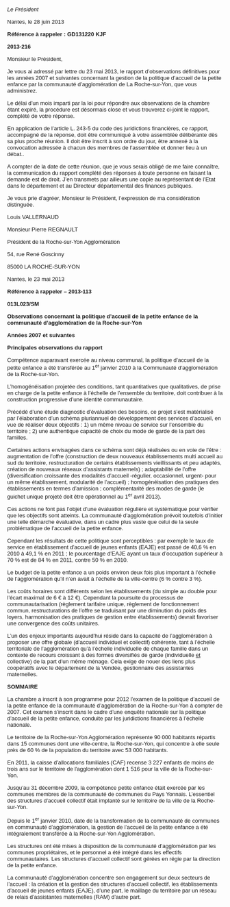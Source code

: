 <font face="Tahoma, sans-serif"><font size="2">_Le Président_</font></font>

<font face="Tahoma, sans-serif"><font size="2">Nantes, le 28 juin 2013</font></font>

<font face="Tahoma, sans-serif"><font size="2">**Référence à rappeler : GD131220 KJF**</font></font>

<font face="Tahoma, sans-serif"><font size="2">**2013-216**</font></font>

<font face="Tahoma, sans-serif"><font size="2">Monsieur le Président,</font></font>

<font face="Tahoma, sans-serif"><font size="2">Je vous ai adressé par lettre du 23 mai 2013, le rapport d’observations définitives pour les années 2007 et suivantes concernant la gestion de la politique d’accueil de la petite enfance par la communauté d’agglomération de La Roche-sur-Yon, que vous administrez.</font></font>

<font face="Tahoma, sans-serif"><font size="2">Le délai d’un mois imparti par la loi pour répondre aux observations de la chambre étant expiré, la procédure est désormais close et vous trouverez ci-joint le rapport, complété de votre réponse.</font></font>

<font face="Tahoma, sans-serif"><font size="2">En application de l’article L. 243-5 du code des juridictions financières, ce rapport, accompagné de la réponse, doit être communiqué à votre assemblée délibérante dès sa plus proche réunion. Il doit être inscrit à son ordre du jour, être annexé à la convocation adressée à chacun des membres de l’assemblée et donner lieu à un débat..</font></font>

<font face="Tahoma, sans-serif"><font size="2">A compter de la date de cette réunion, que je vous serais obligé de me faire connaître, la communication du rapport complété des réponses à toute personne en faisant la demande est de droit. J’en transmets par ailleurs une copie au représentant de l’Etat dans le département et au Directeur départemental des finances publiques.</font></font>

<font face="Tahoma, sans-serif"><font size="2">Je vous prie d’agréer, Monsieur le Président, l’expression de ma considération distinguée.</font></font>

<font face="Tahoma, sans-serif"><font size="2">Louis VALLERNAUD</font></font>

<font face="Tahoma, sans-serif"><font size="2">Monsieur Pierre REGNAULT</font></font>

<font face="Tahoma, sans-serif"><font size="2">Président de la Roche-sur-Yon Agglomération</font></font>

<font face="Tahoma, sans-serif"><font size="2">54, rue René Goscinny</font></font>

<font face="Tahoma, sans-serif"><font size="2">85000 LA ROCHE-SUR-YON</font></font>

<font face="Tahoma, sans-serif"><font size="2">Nantes, le 23 mai 2013</font></font>

<font face="Tahoma, sans-serif"><font size="2">**Référence à rappeler – 2013-113**</font></font>

<font face="Tahoma, sans-serif"><font size="2">**013L023/SM**</font></font>

<font face="Tahoma, sans-serif"><font size="2">**Observations concernant la politique d’accueil de la petite enfance de la communauté d’agglomération de la Roche-sur-Yon**</font></font>

<font face="Tahoma, sans-serif"><font size="2">**Années 2007 et suivantes**</font></font>

<font face="Tahoma, sans-serif"><font size="2">**Principales observations du rapport**</font></font>

<font face="Tahoma, sans-serif"><font size="2">Compétence auparavant exercée au niveau communal, la politique d’accueil de la petite enfance a été transférée au 1<sup>er</sup> janvier 2010 à la Communauté d’agglomération de la Roche-sur-Yon.</font></font>

<font face="Tahoma, sans-serif"><font size="2">L’homogénéisation projetée des conditions, tant quantitatives que qualitatives, de prise en charge de la petite enfance à l’échelle de l’ensemble du territoire, doit contribuer à la construction progressive d’une identité communautaire.</font></font>

<font face="Tahoma, sans-serif"><font size="2">Précédé d’une étude diagnostic d’évaluation des besoins, ce projet s’est matérialisé par l’élaboration d’un schéma pluriannuel de développement des services d’accueil, en vue de réaliser deux objectifs : 1) un même niveau de service sur l’ensemble du territoire ; 2) une authentique capacité de choix du mode de garde de la part des familles.</font></font>

<font face="Tahoma, sans-serif"><font size="2">Certaines actions envisagées dans ce schéma sont déjà réalisées ou en voie de l’être : augmentation de l’offre (construction de deux nouveaux établissements multi accueil au sud du territoire, restructuration de certains établissements vieillissants et peu adaptés, création de nouveaux réseaux d’assistants maternels) ; adaptabilité de l’offre (diversification croissante des modalités d’accueil -régulier, occasionnel, urgent- pour un même établissement, modularité de l’accueil) ; homogénéisation des pratiques des établissements en termes d’amission ; complémentarité des modes de garde (le guichet unique projeté doit être opérationnel au 1<sup>er</sup> avril 2013).</font></font>

<font face="Tahoma, sans-serif"><font size="2">Ces actions ne font pas l’objet d’une évaluation régulière et systématique pour vérifier que les objectifs sont atteints. La communauté d’agglomération prévoit toutefois d’initier une telle démarche évaluative, dans un cadre plus vaste que celui de la seule problématique de l’accueil de la petite enfance.</font></font>

<font face="Tahoma, sans-serif"><font size="2">Cependant les résultats de cette politique sont perceptibles : par exemple le taux de service en établissement d’accueil de jeunes enfants (EAJE) est passé de 40,6 % en 2010 à 49,1 % en 2011 ; le pourcentage d’EAJE ayant un taux d’occupation supérieur à 70 % est de 84 % en 2011, contre 50 % en 2010.</font></font>

<font face="Tahoma, sans-serif"><font size="2">Le budget de la petite enfance a un poids environ deux fois plus important à l’échelle de l’agglomération qu’il n’en avait à l’échelle de la ville-centre (6 % contre 3 %).</font></font>

<font face="Tahoma, sans-serif"><font size="2">Les coûts horaires sont différents selon les établissements (du simple au double pour l’écart maximal de 6 € à 12 €). Cependant la poursuite du processus de communautarisation (règlement tarifaire unique, règlement de fonctionnement commun, restructurations de l’offre se traduisant par une diminution du poids des loyers, harmonisation des pratiques de gestion entre établissements) devrait favoriser une convergence des coûts unitaires.</font></font>

<font face="Tahoma, sans-serif"><font size="2">L’un des enjeux importants aujourd’hui réside dans la capacité de l’agglomération à proposer une offre globale (d’accueil individuel et collectif) cohérente, tant à l’échelle territoriale de l’agglomération qu’à l’échelle individuelle de chaque famille dans un contexte de recours croissant à des formes diversifiés de garde (individuelle <u>et</u> collective) de la part d’un même ménage. Cela exige de nouer des liens plus coopératifs avec le département de la Vendée, gestionnaire des assistantes maternelles.</font></font>

<font face="Tahoma, sans-serif"><font size="2">**SOMMAIRE**</font></font>

<font face="Tahoma, sans-serif"><font size="2">La chambre a inscrit à son programme pour 2012 l’examen de la politique d’accueil de la petite enfance de la communauté d’agglomération de la Roche-sur-Yon à compter de 2007\. Cet examen s’inscrit dans le cadre d’une enquête nationale sur la politique d’accueil de la petite enfance, conduite par les juridictions financières à l’échelle nationale.</font></font>

<font face="Tahoma, sans-serif"><font size="2">Le territoire de la Roche-sur-Yon Agglomération représente 90 000 habitants répartis dans 15 communes dont une ville-centre, la Roche-sur-Yon, qui concentre à elle seule près de 60 % de la population du territoire avec 53 000 habitants.</font></font>

<font face="Tahoma, sans-serif"><font size="2">En 2011, la caisse d’allocations familiales (CAF) recense 3 227 enfants de moins de trois ans sur le territoire de l'agglomération dont 1 516 pour la ville de la Roche-sur-Yon.</font></font>

<font face="Tahoma, sans-serif"><font size="2">Jusqu’au 31 décembre 2009, la compétence petite enfance était exercée par les communes membres de la communauté de communes du Pays Yonnais. L’essentiel des structures d’accueil collectif était implanté sur le territoire de la ville de la Roche-sur-Yon.</font></font>

<font face="Tahoma, sans-serif"><font size="2">Depuis le 1<sup>er</sup> janvier 2010, date de la transformation de la communauté de communes en communauté d’agglomération, la gestion de l’accueil de la petite enfance a été intégralement transférée à la Roche-sur-Yon Agglomération.</font></font>

<font face="Tahoma, sans-serif"><font size="2">Les structures ont été mises à disposition de la communauté d’agglomération par les communes propriétaires, et le personnel a été intégré dans les effectifs communautaires. Les structures d’accueil collectif sont gérées en régie par la direction de la petite enfance.</font></font>

<font face="Tahoma, sans-serif"><font size="2">La communauté d’agglomération concentre son engagement sur deux secteurs de l’accueil : la création et la gestion des structures d’accueil collectif, les établissements d’accueil de jeunes enfants (EAJE), d’une part, le maillage du territoire par un réseau de relais d’assistantes maternelles (RAM) d’autre part.</font></font>